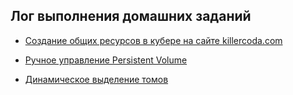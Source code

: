 ## Лог выполнения домашних заданий

- [Создание общих ресурсов в кубере на сайте killercoda.com](https://github.com/zakharovnpa/04--devkub-homeworks-/blob/9f6a03f8c5f27257cebf45993cb25b1482d70cfe/13-kubernetes-config-02-mounts/Labs/create-pvc.md)

- [Ручное управление Persistent Volume](https://github.com/zakharovnpa/04--devkub-homeworks-/blob/bc111587d171cf07e872e5af073da5ae39383171/13-kubernetes-config-02-mounts/Labs/create-pvc-3.md)

- [Динамическое выделение томов](/13-kubernetes-config-02-mounts/Labs/create-pvc-4.md)
